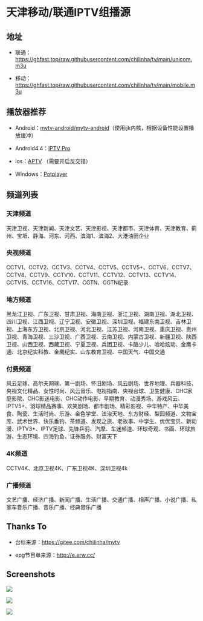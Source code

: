 # 天津移动/联通IPTV组播源

## 地址

- 联通：https://ghfast.top/raw.githubusercontent.com/chilinha/tv/main/unicom.m3u

- 移动：https://ghfast.top/raw.githubusercontent.com/chilinha/tv/main/mobile.m3u

## 播放器推荐

- Android：[mytv-android/mytv-android](https://github.com/mytv-android/mytv-android/releases)（使用ijk内核，根据设备性能设置播放缓冲）

- Android4.4：[IPTV Pro](https://github.com/chilinha/tv/tree/main/apks)

- ios：[APTV](https://apps.apple.com/cn/app/aptv/id1630403500) （需要开启反交错）

- Windows：[Potplayer](https://potplayer.daum.net/)

## 频道列表

### 天津频道

天津卫视、天津新闻、天津文艺、天津影视、天津都市、天津体育、天津教育、蓟州、宝坻、静海、河东、河西、滨海1、滨海2、大港油田企业

### 央视频道

CCTV1、CCTV2、CCTV3、CCTV4、CCTV5、CCTV5+、CCTV6、CCTV7、CCTV8、CCTV9、CCTV10、CCTV11、CCTV12、CCTV13、CCTV14、CCTV15、CCTV16、CCTV17、CGTN、CGTN纪录

### 地方频道

黑龙江卫视、广东卫视、甘肃卫视、海南卫视、浙江卫视、湖南卫视、湖北卫视、四川卫视、江西卫视、辽宁卫视、安徽卫视、深圳卫视、福建东南卫视、吉林卫视、上海东方卫视、北京卫视、河北卫视、江苏卫视、河南卫视、重庆卫视、贵州卫视、青海卫视、三沙卫视、广西卫视、云南卫视、内蒙古卫视、新疆卫视、陕西卫视、山西卫视、西藏卫视、宁夏卫视、兵团卫视、卡酷少儿、哈哈炫动、金鹰卡通、北京纪实科教、金鹰纪实、山东教育卫视、中国天气、中国交通

### 付费频道

风云足球、高尔夫网球、第一剧场、怀旧剧场、风云剧场、世界地理、兵器科技、央视文化精品、女性时尚、风云音乐、电视指南、央视台球、卫生健康、CHC家庭影院、CHC影迷电影、CHC动作电影、早期教育、动漫秀场、游戏风云、IPTV5+、羽球精品赛事、欢笑剧场、都市剧场、精彩影视、中华特产、中华美食、陶瓷、生活时尚、乐游、金色学堂、法治天地、东方财经、梨园频道、文物宝库、武术世界、快乐垂钓、茶频道、发现之旅、老故事、中学生、优优宝贝、新动漫、IPTV3+、IPTV足球、先锋乒羽、汽摩、车迷频道、环球奇观、书画、环球旅游、生态环境、四海钓鱼、证券服务、财富天下

### 4K频道

CCTV4K、北京卫视4K、广东卫视4K、深圳卫视4k

### 广播频道

文艺广播、经济广播、新闻广播、生活广播、交通广播、相声广播、小说广播、私家车音乐广播、音乐广播、经典音乐广播

## Thanks To

- 台标来源：https://gitee.com/chilinha/mytv

- epg节目单来源：http://e.erw.cc/

## Screenshots

![](https://github.com/user-attachments/assets/1fe543df-17e4-4c0a-ac07-d130e9958e4b)

![](https://github.com/user-attachments/assets/f5fa7ff5-c382-4751-8a0f-d88f16b6fffd)

![](https://github.com/user-attachments/assets/7a39f1e7-1537-40c3-9f67-d5ade60a6055)

